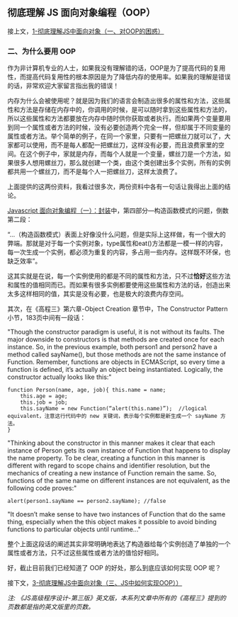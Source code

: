 ## 彻底理解 JS 面向对象编程（OOP）

接上文，[1-彻底理解JS中面向对象（一、对OOP的困惑）](https://github.com/oakland/Native-JS-Practice/blob/master/11-learnOOPfromCircles.js/1-%E5%BD%BB%E5%BA%95%E7%90%86%E8%A7%A3JS%E4%B8%AD%E9%9D%A2%E5%90%91%E5%AF%B9%E8%B1%A1%EF%BC%88%E4%B8%80%E3%80%81%E5%AF%B9OOP%E7%9A%84%E5%9B%B0%E6%83%91%EF%BC%89.md)

### 二、为什么要用 OOP

作为非计算机专业的人士，如果我没有理解错的话，OOP是为了提高代码的复用性，而提高代码复用性的根本原因是为了降低内存的使用率。如果我的理解是错误的话，非常欢迎大家留言指出我的错误！

内存为什么会被使用呢？就是因为我们的语言会制造出很多的属性和方法，这些属性和方法是存储在内存中的，你调用的时候，是可以随时拿到这些属性和方法的，所以这些属性和方法都要放在内存中随时供你获取或者执行。而如果两个变量要用到同一个属性或者方法的时候，没有必要创造两个完全一样，但却属于不同变量的属性或者方法。举个简单的例子，在同一个家里，只要有一把螺丝刀就可以了，大家都可以使用，而不是每人都配一把螺丝刀，这样没有必要，而且浪费家里的空间。在这个例子中，家就是内存，而每个人就是一个变量，螺丝刀是一个方法，如果很多人想用螺丝刀，那么就创建一个类，由这个类创建出多个实例，所有的实例都共用一个螺丝刀，而不是每个人一把螺丝刀，这样太浪费了。

上面提供的这两份资料，我看过很多次，两份资料中各有一句话让我得出上面的结论。

[Javascript 面向对象编程（一）：封装](http://www.ruanyifeng.com/blog/2010/05/object-oriented_javascript_encapsulation.html)中，第四部分—构造函数模式的问题，倒数第二段：

“...（构造函数模式）表面上好像没什么问题，但是实际上这样做，有一个很大的弊端。那就是对于每一个实例对象，type属性和eat()方法都是一模一样的内容，每一次生成一个实例，都必须为重复的内容，多占用一些内存。这样既不环保，也缺乏效率”。

这其实就是在说，每一个实例使用的都是不同的属性和方法，只不过**恰好**这些方法和属性的值相同而已。而如果有很多实例都要使用这些属性和方法的话，创造出来太多这样相同的值，其实是没有必要，也是极大的浪费内存空间。

其次，在《高程三》第六章-Object Creation 章节中，The Constructor Pattern 小节，183页中间有一段话：

"Though the constructor paradigm is useful, it is not without its faults. The major downside to constructors is that methods are created once for each instance. So, in the previous example, both person1 and person2 have a method called sayName(), but those methods are not the same instance of Function. Remember, functions are objects in ECMAScript, so every time a function is defined, it’s actually an object being instantiated. Logically, the constructor actually looks like this:"

```
function Person(name, age, job){ this.name = name;
    this.age = age;
    this.job = job;
    this.sayName = new Function(“alert(this.name)”);  //logical equivalent，注意这行代码中的 new 关键词，表示每个实例都是新生成一个 sayName 方法。
}
```
"Thinking about the constructor in this manner makes it clear that each instance of Person gets
its own instance of Function that happens to display the name property. To be clear, creating a function in this manner is different with regard to scope chains and identifier resolution, but the mechanics of creating a new instance of Function remain the same. So, functions of the same name on different instances are not equivalent, as the following code proves:"

```
alert(person1.sayName == person2.sayName); //false
```
"It doesn’t make sense to have two instances of Function that do the same thing, especially when the this object makes it possible to avoid binding functions to particular objects until runtime..."

整个上面这段话的阐述其实非常明确地表达了构造器给每个实例创造了单独的一个属性或者方法，只不过这些属性或者方法的值恰好相同。

好，截止目前我们已经知道了 OOP 的好处，那么到底应该如何实现 OOP 呢？

接下文，[3-彻底理解JS中面向对象（三、JS中如何实现OOP））](https://github.com/oakland/Native-JS-Practice/blob/master/11-learnOOPfromCircles.js/3-%E5%BD%BB%E5%BA%95%E7%90%86%E8%A7%A3JS%E4%B8%AD%E9%9D%A2%E5%90%91%E5%AF%B9%E8%B1%A1%EF%BC%88%E4%B8%89%E3%80%81JS%E4%B8%AD%E5%A6%82%E4%BD%95%E5%AE%9E%E7%8E%B0OOP%EF%BC%89.md)

*注: 《JS高级程序设计-第三版》英文版，本系列文章中所有的《高程三》提到的页数都是指的英文版里的页数。*